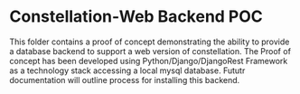 # Constellation-Web Backend POC

This folder contains a proof of concept demonstrating the ability to provide a database backend to support a web version of constellation.
The Proof of concept has been developed using Python/Django/DjangoRest Framework as a technology stack accessing a local mysql database.
Fututr documentation will outline process for installing this backend.
